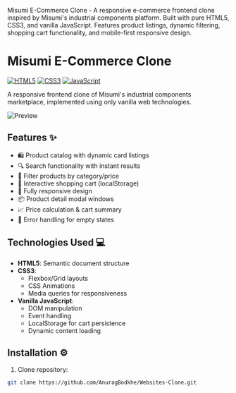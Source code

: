 Misumi E-Commerce Clone - A responsive e-commerce frontend clone inspired by Misumi's industrial components platform. Built with pure HTML5, CSS3, and vanilla JavaScript. Features product listings, dynamic filtering, shopping cart functionality, and mobile-first responsive design.



# Misumi E-Commerce Clone

[![HTML5](https://img.shields.io/badge/HTML5-E34F26?style=for-the-badge&logo=html5&logoColor=white)](https://developer.mozilla.org/en-US/docs/Web/HTML)
[![CSS3](https://img.shields.io/badge/CSS3-1572B6?style=for-the-badge&logo=css3&logoColor=white)](https://developer.mozilla.org/en-US/docs/Web/CSS)
[![JavaScript](https://img.shields.io/badge/JavaScript-F7DF1E?style=for-the-badge&logo=javascript&logoColor=black)](https://developer.mozilla.org/en-US/docs/Web/JavaScript)

A responsive frontend clone of Misumi's industrial components marketplace, implemented using only vanilla web technologies.

![Preview](screenshots/preview.png) <!-- Add actual screenshot path -->

## Features ✨

- 🛍️ Product catalog with dynamic card listings
- 🔍 Search functionality with instant results
- 🧩 Filter products by category/price
- 🛒 Interactive shopping cart (localStorage)
- 📱 Fully responsive design
- 📦 Product detail modal windows
- 📈 Price calculation & cart summary
- 🎯 Error handling for empty states

## Technologies Used 💻

- **HTML5**: Semantic document structure
- **CSS3**: 
  - Flexbox/Grid layouts
  - CSS Animations
  - Media queries for responsiveness
- **Vanilla JavaScript**:
  - DOM manipulation
  - Event handling
  - LocalStorage for cart persistence
  - Dynamic content loading

## Installation ⚙️

1. Clone repository:
```bash
git clone https://github.com/AnuragBodkhe/Websites-Clone.git
